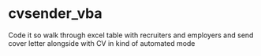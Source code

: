 # cvsender_vba
Code it so walk through excel table with recruiters and employers and send cover letter alongside with CV in kind of automated mode
